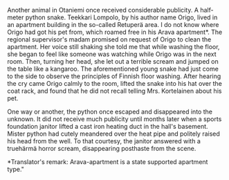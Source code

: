 
Another animal in Otaniemi once received considerable publicity. A half-meter python snake. Teekkari Lompolo, by his author name Origo, lived in an apartment building in the so-called Retuperä area. I do not know where Origo had got his pet from, which roamed free in his Arava apartment\*. The regional supervisor's madam promised on request of Origo to clean the apartment. Her voice still shaking she told me that while washing the floor, she began to feel like someone was watching while Origo was in the next room. Then, turning her head, she let out a terrible scream and jumped on the table like a kangaroo. The aforementioned young snake had just come to the side to observe the principles of Finnish floor washing. After hearing the cry came Origo calmly to the room, lifted the snake into his hat over the coat rack, and found that he did not recall telling Mrs. Kortelainen about his pet. 

One way or another, the python once escaped and disappeared into the unknown. It did not receive much publicity until months later when a sports foundation janitor lifted a cast iron heating duct in the hall's basement. Mister python had cutely meandered over the heat pipe and politely raised his head from the well. To that courtesy, the janitor answered with a truehärmä horror scream, disappearing posthaste from the scene.

\*Translator's remark: Arava-apartment is a state supported apartment type."